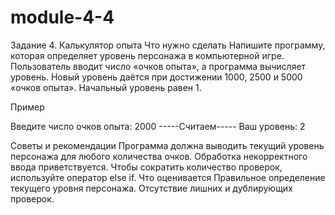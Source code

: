 # module-4-4

Задание 4. Калькулятор опыта
Что нужно сделать
Напишите программу, которая определяет уровень персонажа в компьютерной игре. Пользователь вводит число «очков опыта», а программа вычисляет уровень. 
Новый уровень даётся при достижении 1000, 2500 и 5000 «очков опыта». Начальный уровень равен 1.

Пример

Введите число очков опыта: 2000 
-----Считаем----- 
Ваш уровень: 2

Советы и рекомендации
Программа должна выводить текущий уровень персонажа для любого количества очков.
Обработка некорректного ввода приветствуется.
Чтобы сократить количество проверок, используйте оператор else if.
Что оценивается
Правильное определение текущего уровня персонажа.
Отсутствие лишних и дублирующих проверок.
